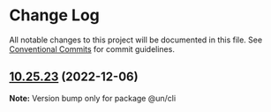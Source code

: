# Change Log

All notable changes to this project will be documented in this file.
See [Conventional Commits](https://conventionalcommits.org) for commit guidelines.

## [10.25.23](https://github.com/wfp-design-system/wfp/compare/@un/cli@10.25.22...@un/cli@10.25.23) (2022-12-06)

**Note:** Version bump only for package @un/cli
